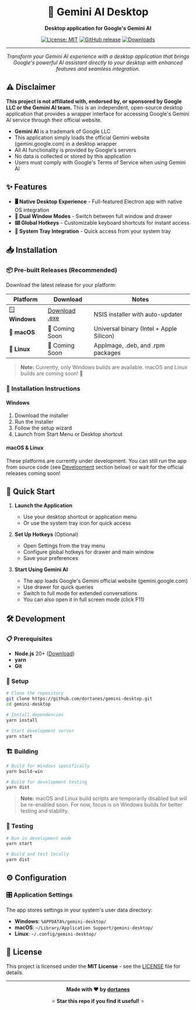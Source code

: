 <div align="center">

# 🤖 Gemini AI Desktop

**Desktop application for Google's Gemini AI**

[![License: MIT](https://img.shields.io/badge/License-MIT-yellow.svg)](https://opensource.org/licenses/MIT) [![GitHub release](https://img.shields.io/github/release/dortanes/gemini-desktop.svg)](https://github.com/dortanes/gemini-desktop/releases) [![Downloads](https://img.shields.io/github/downloads/dortanes/gemini-desktop/total.svg)](https://github.com/dortanes/gemini-desktop/releases)

---

*Transform your Gemini AI experience with a desktop application that brings Google's powerful AI assistant directly to your desktop with enhanced features and seamless integration.*

</div>

## ⚠️ Disclaimer

**This project is not affiliated with, endorsed by, or sponsored by Google LLC or the Gemini AI team.** This is an independent, open-source desktop application that provides a wrapper interface for accessing Google's Gemini AI service through their official website. 

- **Gemini AI** is a trademark of Google LLC
- This application simply loads the official Gemini website (gemini.google.com) in a desktop wrapper
- All AI functionality is provided by Google's servers
- No data is collected or stored by this application
- Users must comply with Google's Terms of Service when using Gemini AI

## ✨ Features

- **🖥️ Native Desktop Experience** - Full-featured Electron app with native OS integration
- **🔄 Dual Window Modes** - Switch between full window and drawer
- **⌨️ Global Hotkeys** - Customizable keyboard shortcuts for instant access
- **🎨 System Tray Integration** - Quick access from your system tray

## 📥 Installation

### 📦 Pre-built Releases (Recommended)

Download the latest release for your platform:

| Platform | Download | Notes |
|----------|----------|-------|
| 🪟 **Windows** | [Download .exe](https://github.com/dortanes/gemini-desktop/releases/latest) | NSIS installer with auto-updater |
| 🍎 **macOS** | 🚧 Coming Soon | Universal binary (Intel + Apple Silicon) |
| 🐧 **Linux** | 🚧 Coming Soon | AppImage, .deb, and .rpm packages |

> **Note:** Currently, only Windows builds are available. macOS and Linux builds are coming soon! 🚀

### 🔧 Installation Instructions

#### Windows
1. Download the installer
2. Run the installer
3. Follow the setup wizard
4. Launch from Start Menu or Desktop shortcut

#### macOS & Linux
These platforms are currently under development. You can still run the app from source code (see [Development](#-development) section below) or wait for the official releases coming soon!

## 🚀 Quick Start

1. **Launch the Application**
   - Use your desktop shortcut or application menu
   - Or use the system tray icon for quick access

2. **Set Up Hotkeys** (Optional)
   - Open Settings from the tray menu
   - Configure global hotkeys for drawer and main window
   - Save your preferences

3. **Start Using Gemini AI**
   - The app loads Google's Gemini official website (gemini.google.com)
   - Use drawer for quick queries
   - Switch to full mode for extended conversations
   - You can also open it in full screen mode (click F11)

## 🛠️ Development

### 📋 Prerequisites

- **Node.js** 20+ ([Download](https://nodejs.org/))
- **yarn**
- **Git**

### 🔧 Setup

```bash
# Clone the repository
git clone https://github.com/dortanes/gemini-desktop.git
cd gemini-desktop

# Install dependencies
yarn install

# Start development server
yarn start
```

### 🏗️ Building

```bash
# Build for Windows specifically
yarn build-win

# Build for development testing
yarn dist
```

> **Note:** macOS and Linux build scripts are temporarily disabled but will be re-enabled soon. For now, focus is on Windows builds for better testing and stability.

### 🧪 Testing

```bash
# Run in development mode
yarn start

# Build and test locally
yarn dist
```

## ⚙️ Configuration

### 🎛️ Application Settings

The app stores settings in your system's user data directory:
- **Windows**: `%APPDATA%/gemini-desktop/`
- **macOS**: `~/Library/Application Support/gemini-desktop/`
- **Linux**: `~/.config/gemini-desktop/`

## 📄 License

This project is licensed under the **MIT License** - see the [LICENSE](LICENSE) file for details.

---

<div align="center">

**Made with ❤️ by [dortanes](https://github.com/dortanes)**

⭐ **Star this repo if you find it useful!** ⭐

</div>
